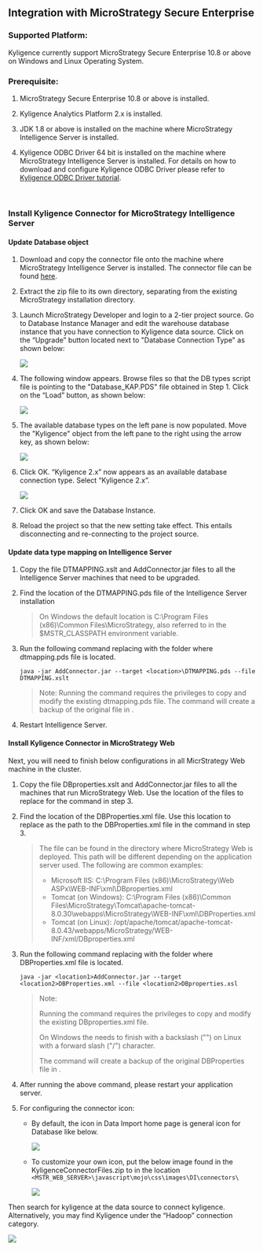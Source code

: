## Integration with MicroStrategy Secure Enterprise

### Supported Platform:

Kyligence currently support MicroStrategy Secure Enterprise 10.8 or above on Windows and Linux Operating System. 

### Prerequisite:

1. MicroStrategy Secure Enterprise 10.8 or above is installed. 

2. Kyligence Analytics Platform 2.x is installed. 

3. JDK 1.8 or above is installed on the machine where MicroStrategy Intelligence Server is installed.

4. Kyligence ODBC Driver 64 bit is installed on the machine where MicroStrategy Intelligence Server is installed. For details on how to download and configure Kyligence ODBC Driver please refer to [Kyligence ODBC Driver tutorial](http://docs.kyligence.io/books/v2.5/en/driver/kyligence_odbc.en.html).

  ​


### Install Kyligence Connector for MicroStrategy Intelligence Server

#### Update Database object

1. Download and copy the connector file onto the machine where MicroStrategy Intelligence Server is installed. The connector file can be found [here](https://community.microstrategy.com/s/article/Kyligence-Analytic-Platform).

2. Extract the zip file to its own directory, separating from the existing MicroStrategy installation directory.

3. Launch MicroStrategy Developer and login to a 2-tier project source. Go to Database Instance Manager and edit the warehouse database instance that you have connection to Kyligence data source. Click on the “Upgrade” button located next to "Database Connection Type" as shown below:

   ![](images/microstrategy_10_8/database_instances.png)

4. The following window appears. Browse files so that the DB types script file is pointing to the "Database_KAP.PDS" file obtained in Step 1. Click on the “Load” button, as shown below:

   ![](images/microstrategy_10_8/load.png)

5. The available database types on the left pane is now populated. Move the "Kyligence" object from the left pane to the right using the arrow key, as shown below:

   ![](images/microstrategy_10_8/add_database.png)

6. Click OK. “Kyligence 2.x” now appears as an available database connection type. Select “Kyligence 2.x”.

   ![](images/microstrategy_10_8/select_kyligence.png)

7. Click OK and save the Database Instance.

8. Reload the project so that the new setting take effect. This entails disconnecting and re-connecting to the project source.


#### Update data type mapping on Intelligence Server

1. Copy the file DTMAPPING.xslt and AddConnector.jar files to all the Intelligence Server machines that need to be upgraded.

2. Find the location of the DTMAPPING.pds file of the Intelligence Server installation

   > On Windows the default location is C:\Program Files (x86)\Common Files\MicroStrategy, also referred to in the  $MSTR_CLASSPATH environment variable.

3. Run the following command replacing <location> with the folder where dtmapping.pds file is located.

   ```
   java -jar AddConnector.jar --target <location>\DTMAPPING.pds --file DTMAPPING.xslt
   ```

   > Note: Running the command requires the privileges to copy and modify the existing dtmapping.pds file. The command will create a backup of the original file in <location>.

4. Restart Intelligence Server.


#### Install Kyligence Connector in MicroStrategy Web

Next, you will need to finish below configurations in all MicrStrategy Web machine in the cluster. 
1. Copy the file DBproperties.xslt and AddConnector.jar files to all the machines that run MicroStrategy Web. Use the location of the files to replace <location1> for the command in step 3.

2. Find the location of the DBProperties.xml file. Use this location to replace <location2> as the path to the DBProperties.xml file in the command in step 3. 

   > The file can be found in the directory where MicroStrategy Web is deployed. This path will be different depending on the application server used. The following are common examples:
   >
   > * Microsoft IIS: C:\Program Files (x86)\MicroStrategy\Web ASPx\WEB-INF\xml\DBproperties.xml
   > * Tomcat (on Windows): C:\Program Files (x86)\Common Files\MicroStrategy\Tomcat\apache-tomcat-8.0.30\webapps\MicroStrategy\WEB-INF\xml\DBProperties.xml
   > * Tomcat (on Linux): /opt/apache/tomcat/apache-tomcat-8.0.43/webapps/MicroStrategy/WEB-INF/xml/DBproperties.xml

3. Run the following command replacing <location2> with the folder where DBProperties.xml file is located.

      ```
      java -jar <location1>AddConnector.jar --target <location2>DBProperties.xml --file <location2>DBproperties.xsl
      ```

      > Note:
      >
      > Running the command requires the privileges to copy and modify the existing DBproperties.xml file.
      >
      > On Windows the <location> needs to finish with a backslash ("\") on Linux with a forward slash ("/") character.
      >
      > The command will create a backup of the original DBProperties file in <location2>.

4. After running the above command, please restart your application server.

5. For configuring the connector icon:

      * By default, the icon in Data Import home page is general icon for Database like below.

        ![](images/microstrategy_10_8/default_icon.png)

      * To customize your own icon, put the below image found in the KyligenceConnectorFiles.zip to in the location `<MSTR_WEB_SERVER>\javascript\mojo\css\images\DI\connectors\`

        ![](images/microstrategy_10_8/ky_icon.png)



Then search for kyligence at the data source to connect kyligence. Alternatively, you may find Kyligence under the “Hadoop” connection category.

![](images/microstrategy_10_8/datasource_ky.png)